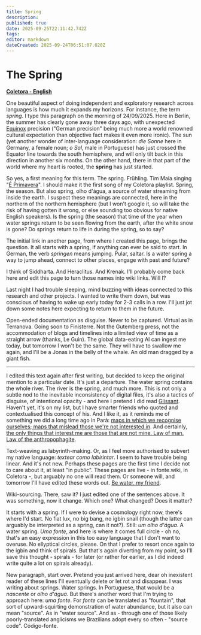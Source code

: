 ```yaml
---
title: Spring
description: 
published: true
date: 2025-09-25T22:11:42.742Z
tags: 
editor: markdown
dateCreated: 2025-09-24T06:51:07.020Z
---
```


# The Spring

**[Coletora - English](/projetos/coletora/en)**

One beautiful aspect of doing independent and exploratory research across languages is how much it expands my horizons. For instance, the term *spring*. I type this paragraph on the morning of 24/09/2025. Here in Berlin, the summer has clearly gone away three days ago, with unexpected [Equinox](https://en.wikipedia.org/wiki/Equinox) precision ("German precision" being much more a world renowned cultural expectation than objective fact makes it even more ironic). The sun (yet another wonder of inter-language consideration: *die Sonne* here in Germany, a female noun; *o Sol*, male in Portuguese) has just crossed the Equator line towards the south hemisphere, and will only tilt back in this direction in another six months. On the other hand, there in that part of the world where my heart is rooted, the **spring** has just started.

So yes, a first meaning for this term. The spring. Frühling. Tim Maia singing "[É Primavera](https://pt.wikipedia.org/wiki/Primavera_(Vai_Chuva))". I should make it the first song of my Coletora playlist. Spring, the season. But also spring, olho d'água, a source of water streaming from inside the earth. I suspect these meanings are connected, here in the northern of the northern hemisphere (but I won't google it, so will take the risk of having gotten it wrong, or else sounding too obvious for native English speakers). Is the spring (the season) that time of the year when water springs return to be seen flowing from the earth, after the white snow is gone? Do springs return to life in during the spring, so to say?

The initial link in another page, from where I created this page, brings the question. It all starts with a spring, if anything can ever be said to start. In German, the verb *springen* means jumping. Pular, saltar. Is a water spring a way to jump ahead, connect to other places, engage with past and future?

I think of Siddharta. And Heraclitus. And Krenak. I'll probably come back here and edit this page to turn those names into wiki links. Will I?

Last night I had trouble sleeping, mind buzzing with ideas connected to this research and other projects. I wanted to write them down, but was conscious of having to wake up early today for 2-3 calls in a row. I'll just jot down some notes here expecting to return to them in the future.

Open-ended documentation as disguise. Never to be captured. Virtual as in Terranova. Going soon to Finisterre. Not the Gutemberg press, not the accommodation of blogs and timelines into a limited view of time as a straight arrow (thanks, Le Guin). The global data-eating AI can ingest me today, but tomorrow I won't be the same. They will have to swallow me again, and I'll be a Jonas in the belly of the whale. An old man dragged by a giant fish.

---

I edited this text again after first writing, but decided to keep the original mention to a particular date. It's just a departure. The water spring contains the whole river. The river is the spring, and much more. This is not only a subtle nod to the inevitable inconsistency of digital files, it's also a tactics of disguise, of intentional opacity - and here I pretend I did read [Glissant](https://en.wikipedia.org/wiki/%C3%89douard_Glissant). Haven't yet, it's on my list, but I have smarter friends who quoted and contextualised this concept of his. And I like it, as it reminds me of something we did a long time ago in Pará: [maps in which we recognise ourselves; maps that mislead those we're not interested in](https://hacknet.fonte.wiki/). And certainly, [the only things that interest me are those that are not mine. Law of man. Law of the anthropophagite](https://391.org/manifestos/1928-anthropophagite-manifesto-oswald-de-andrade/).

Text-weaving as labyrinth-making. Or, as I feel more authorised to subvert my native language: *textear como labirintar*. I seem to have trouble being linear. And it's not new. Perhaps these pages are the first time I decide not to care about it, at least "in public". These pages are live - in fonte.wiki, in Coletora -, but arguably no one will read them. Or someone will, and tomorrow I'll have edited these words out. [Be water, my friend](https://www.youtube.com/watch?v=SAEDIKjxKPk). 

Wiki-sourcing. There, saw it? I just edited one of the sentences above. It was something, now it change. Which one? What changed? Does it matter?

It starts with a spring. If I were to devise a cosmology right now, there's where I'd start. No fiat lux, no big bang, no igbin snail (though the latter can arguably be interpreted as a spring, can it not?). Still: *um olho d'água*. A water spring. *Uma fonte*, and here is where it comes full circle - oh no, that's an easy expression in this too easy language that I don't want to overuse. No ellyptical circles, please. On that I prefer to resort once again to the igbin and think of spirals. But that's again diverting from my point, so I'll save this thought - spirals - for later (or rather for earlier, as I did indeed write quite a lot on spirals already).

New paragraph, start over. Pretend you just arrived here, dear oh inexistent reader of these lines I'll eventually delete or let rot and disappear. I was writing about springs. Water springs. In Portuguese, that would be a *nascente* or *olho d'água*. But there's another word that I'm trying to approach here: *uma fonte*. For *fonte* can be translated as "fountain", that sort of upward-squirting demonstration of water abundance, but it also can mean "source". As in "water source". And as - through one of those likely poorly-translated anglicisms we Brazilians adopt every so often - "source code". Código-fonte.

